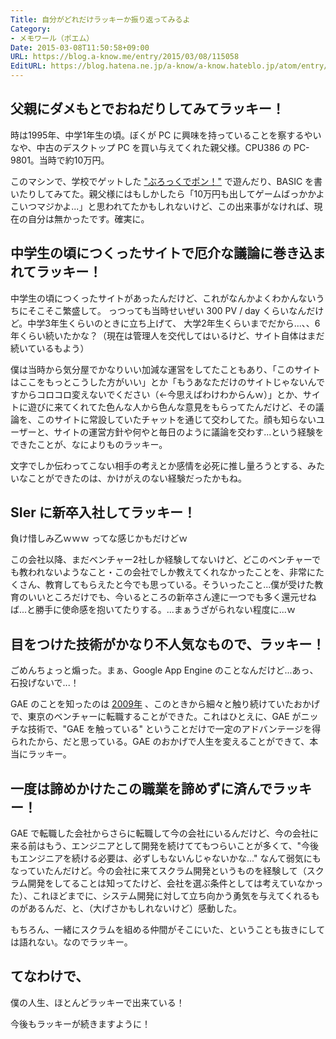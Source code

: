 ```yaml
---
Title: 自分がどれだけラッキーか振り返ってみるよ
Category:
- メモワール（ポエム）
Date: 2015-03-08T11:50:58+09:00
URL: https://blog.a-know.me/entry/2015/03/08/115058
EditURL: https://blog.hatena.ne.jp/a-know/a-know.hateblo.jp/atom/entry/8454420450087433353
---
```


## 父親にダメもとでおねだりしてみてラッキー！
時は1995年、中学1年生の頃。ぼくが PC に興味を持っていることを察するやいなや、中古のデスクトップ PC を買い与えてくれた親父様。CPU386 の PC-9801。当時で約10万円。

このマシンで、学校でゲットした ["ぶろっくでポン！"](http://homepage1.nifty.com/y-osumi/old_game/game/brpn/) で遊んだり、BASIC を書いたりしてみてた。親父様にはもしかしたら「10万円も出してゲームばっかかよこいつマジかよ...」と思われてたかもしれないけど、この出来事がなければ、現在の自分は無かったです。確実に。



<!-- more -->



## 中学生の頃につくったサイトで厄介な議論に巻き込まれてラッキー！
中学生の頃につくったサイトがあったんだけど、これがなんかよくわかんないうちにそこそこ繁盛して。
っつっても当時せいぜい 300 PV / day くらいなんだけど。中学3年生くらいのときに立ち上げて、 大学2年生くらいまでだから...、、6年くらい続いたかな？（現在は管理人を交代してはいるけど、サイト自体はまだ続いているもよう）


僕は当時から気分屋でかなりいい加減な運営をしてたこともあり、「このサイトはここをもっとこうした方がいい」とか「もうあなただけのサイトじゃないんですからコロコロ変えないでください（←今思えばわけわからんｗ）」とか、サイトに遊びに来てくれてた色んな人から色んな意見をもらってたんだけど、その議論を、このサイトに常設していたチャットを通じて交わしてた。顔も知らないユーザーと、サイトの運営方針や何やと毎日のように議論を交わす...という経験をできたことが、なによりものラッキー。


文字でしか伝わってこない相手の考えとか感情を必死に推し量ろうとする、みたいなことができたのは、かけがえのない経験だったかもね。


## SIer に新卒入社してラッキー！
負け惜しみ乙ｗｗｗ ってな感じかもだけどｗ


この会社以降、まだベンチャー2社しか経験してないけど、どこのベンチャーでも教われないようなこと・この会社でしか教えてくれなかったことを、非常にたくさん、教育してもらえたと今でも思っている。そういったこと...僕が受けた教育のいいところだけでも、今いるところの新卒さん達に一つでも多く還元せねば...と勝手に使命感を抱いてたりする。...まぁうざがられない程度に...ｗ


## 目をつけた技術がかなり不人気なもので、ラッキー！
ごめんちょっと煽った。まぁ、Google App Engine のことなんだけど...あっ、石投げないで...！


GAE のことを知ったのは [2009年](https://blog.a-know.me/entry/20090416/1239893516) 、このときから細々と触り続けていたおかげで、東京のベンチャーに転職することができた。これはひとえに、GAE がニッチな技術で、"GAE を触っている" ということだけで一定のアドバンテージを得られたから、だと思っている。GAE のおかげで人生を変えることができて、本当にラッキー。


## 一度は諦めかけたこの職業を諦めずに済んでラッキー！
GAE で転職した会社からさらに転職して今の会社にいるんだけど、今の会社に来る前はもう、エンジニアとして開発を続けててもつらいことが多くて、"今後もエンジニアを続ける必要は、必ずしもないんじゃないかな..." なんて弱気にもなっていたんだけど。今の会社に来てスクラム開発というものを経験して（スクラム開発をしてることは知ってたけど、会社を選ぶ条件としては考えていなかった）、これほどまでに、システム開発に対して立ち向かう勇気を与えてくれるものがあるんだ、と、（大げさかもしれないけど）感動した。


もちろん、一緒にスクラムを組める仲間がそこにいた、ということも抜きにしては語れない。なのでラッキー。


## てなわけで、
僕の人生、ほとんどラッキーで出来ている！


今後もラッキーが続きますように！


<script src="https://moshi-moshi.moshimo.works/moshimoshi/a_know_blog/2015-03-08-115058?title=%E8%87%AA%E5%88%86%E3%81%8C%E3%81%A9%E3%82%8C%E3%81%A0%E3%81%91%E3%83%A9%E3%83%83%E3%82%AD%E3%83%BC%E3%81%8B%E6%8C%AF%E3%82%8A%E8%BF%94%E3%81%A3%E3%81%A6%E3%81%BF%E3%82%8B%E3%82%88"></script>

